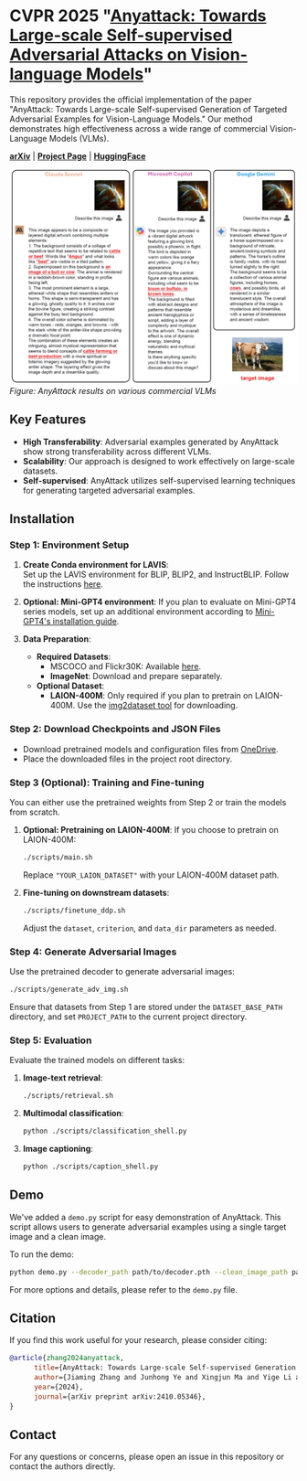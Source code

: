 # CVPR 2025 "[Anyattack: Towards Large-scale Self-supervised Adversarial Attacks on Vision-language Models](https://arxiv.org/abs/2410.05346)"

This repository provides the official implementation of the paper "AnyAttack: Towards Large-scale Self-supervised Generation of Targeted Adversarial Examples for Vision-Language Models." Our method demonstrates high effectiveness across a wide range of commercial Vision-Language Models (VLMs).

[**arXiv**](https://arxiv.org/abs/2410.05346) | [**Project Page**](https://jiamingzhang94.github.io/anyattack/) | [**HuggingFace**](https://huggingface.co/Jiaming94/anyattack)


![Example Results](example.jpg)
*Figure: AnyAttack results on various commercial VLMs*

## Key Features

- **High Transferability**: Adversarial examples generated by AnyAttack show strong transferability across different VLMs.
- **Scalability**: Our approach is designed to work effectively on large-scale datasets.
- **Self-supervised**: AnyAttack utilizes self-supervised learning techniques for generating targeted adversarial examples.

## Installation

### Step 1: Environment Setup

1. **Create Conda environment for LAVIS**:  
   Set up the LAVIS environment for BLIP, BLIP2, and InstructBLIP. Follow the instructions [here](https://github.com/salesforce/LAVIS).

2. **Optional: Mini-GPT4 environment**:
   If you plan to evaluate on Mini-GPT4 series models, set up an additional environment according to [Mini-GPT4's installation guide](https://github.com/Vision-CAIR/MiniGPT-4).

3. **Data Preparation**:
   - **Required Datasets**:
     - MSCOCO and Flickr30K: Available [here](https://opensource.salesforce.com/LAVIS//latest/benchmark).
     - **ImageNet**: Download and prepare separately.
   - **Optional Dataset**:
     - **LAION-400M**: Only required if you plan to pretrain on LAION-400M. Use the [img2dataset tool](https://github.com/rom1504/img2dataset/blob/main/dataset_examples/laion400m.md) for downloading.

### Step 2: Download Checkpoints and JSON Files

- Download pretrained models and configuration files from [OneDrive](https://gohkust-my.sharepoint.com/:u:/g/personal/jmzhang_ust_hk/EdoO5KyVBH1FhPVr1kSYWh0B61oR9MYN9_EYmrCFBKnLsQ?e=IfkDmh).
- Place the downloaded files in the project root directory.

### Step 3 (Optional): Training and Fine-tuning

You can either use the pretrained weights from Step 2 or train the models from scratch.

1. **Optional: Pretraining on LAION-400M**:
   If you choose to pretrain on LAION-400M:
   ```bash
   ./scripts/main.sh
   ```
   Replace `"YOUR_LAION_DATASET"` with your LAION-400M dataset path.

2. **Fine-tuning on downstream datasets**:
   ```bash
   ./scripts/finetune_ddp.sh
   ```
   Adjust the `dataset`, `criterion`, and `data_dir` parameters as needed.

### Step 4: Generate Adversarial Images

Use the pretrained decoder to generate adversarial images:

```bash
./scripts/generate_adv_img.sh
```

Ensure that datasets from Step 1 are stored under the `DATASET_BASE_PATH` directory, and set `PROJECT_PATH` to the current project directory.

### Step 5: Evaluation

Evaluate the trained models on different tasks:

1. **Image-text retrieval**: 
   ```bash
   ./scripts/retrieval.sh
   ```
2. **Multimodal classification**:
   ```bash
   python ./scripts/classification_shell.py
   ```
3. **Image captioning**:
   ```bash
   python ./scripts/caption_shell.py
   ```

## Demo

We've added a `demo.py` script for easy demonstration of AnyAttack. This script allows users to generate adversarial examples using a single target image and a clean image.

To run the demo:

```bash
python demo.py --decoder_path path/to/decoder.pth --clean_image_path path/to/clean_image.jpg --target_image_path path/to/target_image.jpg --output_path output.png
```

For more options and details, please refer to the `demo.py` file.

## Citation

If you find this work useful for your research, please consider citing:

```bibtex
@article{zhang2024anyattack,
      title={AnyAttack: Towards Large-scale Self-supervised Generation of Targeted Adversarial Examples for Vision-Language Models}, 
      author={Jiaming Zhang and Junhong Ye and Xingjun Ma and Yige Li and Yunfan Yang and Jitao Sang and Dit-Yan Yeung},
      year={2024},
      journal={arXiv preprint arXiv:2410.05346},
}
```

## Contact

For any questions or concerns, please open an issue in this repository or contact the authors directly.
